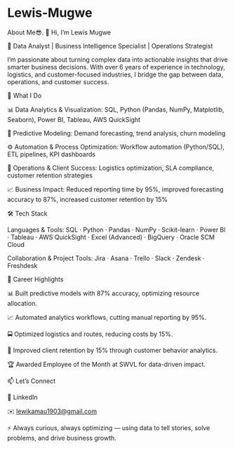 # Lewis-Mugwe
About Me😎.
👋 Hi, I’m Lewis Mugwe

🎯 Data Analyst | Business Intelligence Specialist | Operations Strategist

I’m passionate about turning complex data into actionable insights that drive smarter business decisions. With over 6 years of experience in technology, logistics, and customer-focused industries, I bridge the gap between data, operations, and customer success.

🔑 What I Do

📊 Data Analytics & Visualization: SQL, Python (Pandas, NumPy, Matplotlib, Seaborn), Power BI, Tableau, AWS QuickSight

🤖 Predictive Modeling: Demand forecasting, trend analysis, churn modeling

⚙️ Automation & Process Optimization: Workflow automation (Python/SQL), ETL pipelines, KPI dashboards

🚀 Operations & Client Success: Logistics optimization, SLA compliance, customer retention strategies

📈 Business Impact: Reduced reporting time by 95%, improved forecasting accuracy to 87%, increased customer retention by 15%

🛠️ Tech Stack

Languages & Tools:
SQL · Python · Pandas · NumPy · Scikit-learn · Power BI · Tableau · AWS QuickSight · Excel (Advanced) · BigQuery · Oracle SCM Cloud

Collaboration & Project Tools:
Jira · Asana · Trello · Slack · Zendesk · Freshdesk

🌟 Career Highlights

📊 Built predictive models with 87% accuracy, optimizing resource allocation.

📈 Automated analytics workflows, cutting manual reporting by 95%.

🚍 Optimized logistics and routes, reducing costs by 15%.

🤝 Improved client retention by 15% through customer behavior analytics.

🏆 Awarded Employee of the Month at SWVL for data-driven impact.

📫 Let’s Connect

💼 LinkedIn

✉️ lewikamau1903@gmail.com

⚡ Always curious, always optimizing — using data to tell stories, solve problems, and drive business growth.
